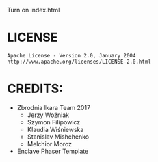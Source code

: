 Turn on index.html

# LICENSE
    Apache License - Version 2.0, January 2004
    http://www.apache.org/licenses/LICENSE-2.0.html


# CREDITS:
* Zbrodnia Ikara Team 2017
    *    Jerzy Woźniak
    *    Szymon Filipowicz
    *    Klaudia Wiśniewska
    *    Stanislav Mishchenko
    *    Melchior Moroz
* Enclave Phaser Template
